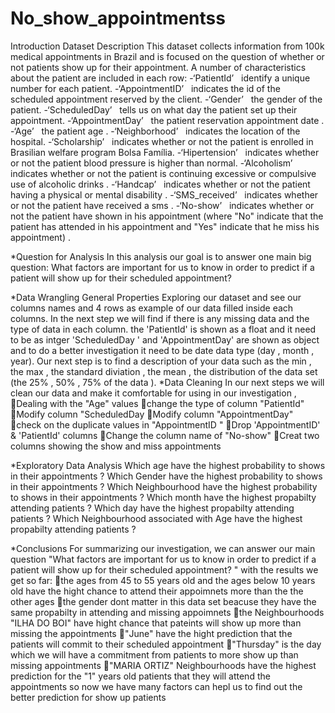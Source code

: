 # No_show_appointmentss

Introduction
Dataset Description
This dataset collects information from 100k medical appointments in Brazil and is focused on the question of whether or not patients show up for their appointment.
A number of characteristics about the patient are included in each row:
-‘PatientId’   identify a unique number for each patient.
-‘AppointmentID’   indicates the id of the scheduled appointment reserved by the client.
-‘Gender’   the gender of the patient.
-‘ScheduledDay’   tells us on what day the patient set up their appointment.
-‘AppointmentDay’   the patient reservation appointment date .
-‘Age’   the patient age .
-‘Neighborhood’   indicates the location of the hospital.
-‘Scholarship’   indicates whether or not the patient is enrolled in Brasilian welfare program Bolsa Família.
-‘Hipertension’   indicates whether or not the patient blood pressure is higher than normal.
-‘Alcoholism’   indicates whether or not the patient is continuing excessive or compulsive use of alcoholic drinks .
-‘Handcap’   indicates whether or not the patient having a physical or mental disability .
-‘SMS_received’   indicates whether or not the patient have received a sms .
-‘No-show’   indicates whether or not the patient have shown in his appointment (where "No" indicate that the patient has attended in his appointment and "Yes" indicate that he miss his appointment) .


*Question for Analysis
In this analysis our goal is to answer one main big question: What factors are important for us to know in order to predict if a patient will show up for their scheduled appointment?

*Data Wrangling
General Properties
Exploring our dataset and see our columns names and 4 rows as example of our data filled inside each columns.
In the next step we will find if there is any missing data and the type of data in each column.
the 'PatientId' is shown as a float and it need to be as intger
'ScheduledDay ' and 'AppointmentDay' are shown as object and to do a better investigation it need to be date data type (day , month , year).
Our next step is to find a description of your data such as the min , the max , the standard diviation , the mean , the distribution of the data set (the 25% , 50% , 75% of the data ).
*Data Cleaning
In our next steps we will clean our data and make it comfortable for using in our investigation ,
Dealing with the "Age" values
change the type of column "PatientId"
Modify column "ScheduledDay
Modify column "AppointmentDay"
check on the duplicate values in "AppointmentID "
Drop 'AppointmentID' & 'PatientId' columns
Change the column name of "No-show"
Creat two columns showing the show and miss appointments

*Exploratory Data Analysis
Which age have the highest probability to shows in their appointments ?
Which Gender have the highest probability to shows in their appointments ?
Which Neighbourhood have the highest probability to shows in their appointments ?
Which month have the highest propabilty attending patients ?
Which day have the highest propabilty attending patients ?
Which Neighbourhood associated with Age have the highest propabilty attending patients ?

*Conclusions
For summarizing our investigation, we can answer our main question "What factors are important for us to know in order to predict if a patient will show up for their scheduled appointment? " with the results we get so far:
the ages from 45 to 55 years old and the ages below 10 years old have the hight chance to attend their appoimnets more than the the other ages
the gender dont matter in this data set beacuse they have the same propabilty in attending and missing appoimnets
the Neighbourhoods "ILHA DO BOI" have hight chance that pateints will show up more than missing the appointments
"June" have the hight prediction that the patients will commit to their scheduled appointment
"Thursday" is the day which we will have a commitment from patients to more show up than missing appointments
"MARIA ORTIZ" Neighbourhoods have the highest prediction for the "1" years old patients that they will attend the appointments
so now we have many factors can hepl us to find out the better prediction for show up patients













